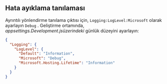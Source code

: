 ## <a name="debug-diagnostics"></a>Hata ayıklama tanılaması

Ayrıntılı yönlendirme tanılama çıktısı için, `Logging:LogLevel:Microsoft` olarak ayarlayın `Debug` . Geliştirme ortamında, *appsettings.Development.jsüzerindeki* günlük düzeyini ayarlayın:

```json
{
  "Logging": {
    "LogLevel": {
      "Default": "Information",
      "Microsoft": "Debug",
      "Microsoft.Hosting.Lifetime": "Information"
    }
  }
}
```
